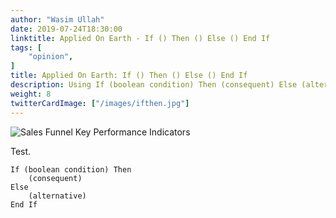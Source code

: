 ```yaml
---
author: "Wasim Ullah"
date: 2019-07-24T18:30:00
linktitle: Applied On Earth - If () Then () Else () End If
tags: [
    "opinion",
]
title: Applied On Earth: If () Then () Else () End If
description: Using If (boolean condition) Then (consequent) Else (alternative) End If.
weight: 8
twitterCardImage: ["/images/ifthen.jpg"]
---
```


![Sales Funnel Key Performance Indicators](/images/ifthen.jpg)

Test.

```
If (boolean condition) Then
    (consequent)
Else
    (alternative)
End If
```
